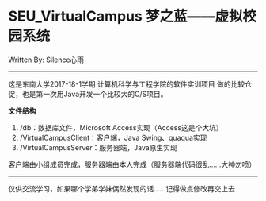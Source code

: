 ﻿# SEU_VirtualCampus 梦之蓝——虚拟校园系统

Written By: Silence心雨

------

这是东南大学2017-18-1学期 计算机科学与工程学院的软件实训项目
做的比较仓促，也是第一次用Java开发一个比较大的C/S项目。

**文件结构**
1. /db：数据库文件，Microsoft Access实现（Access这是个大坑）
2. /VirtualCampusClient：客户端，Java Swing、quaqua实现
3. /VirtualCampusServer：服务器端，Java原生实现

客户端由小组成员完成，服务器端由本人完成（服务器端代码很乱……大神勿喷）


----------

仅供交流学习，如果哪个学弟学妹偶然发现的话……记得做点修改再交上去